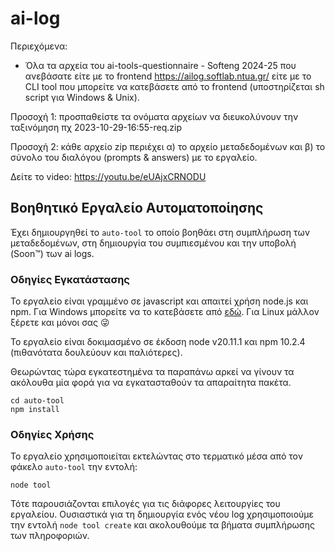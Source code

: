 # ai-log

Περιεχόμενα:

- Όλα τα αρχεία του ai-tools-questionnaire - Softeng 2024-25 που ανεβάσατε είτε με το frontend https://ailog.softlab.ntua.gr/ είτε με το CLI tool που μπορείτε να κατεβάσετε από το frontend (υποστηρίζεται sh script για Windows & Unix).

Προσοχή 1: προσπαθείστε τα ονόματα αρχείων να διευκολύνουν την ταξινόμηση πχ 2023-10-29-16:55-req.zip
  
Προσοχή 2: κάθε αρχείο zip περιέχει α) το αρχείο μεταδεδομένων και β) το σύνολο του διαλόγου (prompts & answers) με το εργαλείο.
  
Δείτε το video: https://youtu.be/eUAjxCRNODU

## Βοηθητικό Εργαλείο Αυτοματοποίησης

Έχει δημιουργηθεί το `auto-tool` το οποίο βοηθάει στη συμπλήρωση των μεταδεδομένων, στη δημιουργία του συμπιεσμένου και την υποβολή (Soon™) των ai logs. 

### Οδηγίες Εγκατάστασης
Το εργαλείο είναι γραμμένο σε javascript και απαιτεί χρήση node.js και npm.
Για Windows μπορείτε να το κατεβάσετε από [εδώ](https://nodejs.org/en/download/prebuilt-installer). Για Linux μάλλον ξέρετε και μόνοι σας 😜

Το εργαλείο είναι δοκιμασμένο σε έκδοση node v20.11.1 και npm 10.2.4 (πιθανότατα δουλεύουν και παλιότερες).

Θεωρώντας τώρα εγκατεστημένα τα παραπάνω αρκεί να γίνουν τα ακόλουθα μία φορά για να εγκατασταθούν τα απαραίτητα πακέτα. 
```
cd auto-tool
npm install
```

### Οδηγίες Χρήσης
Το εργαλείο χρησιμοποιείται εκτελώντας στο τερματικό μέσα από τον φάκελο `auto-tool` την εντολή:

```
node tool
```

Τότε παρουσιάζονται επιλογές για τις διάφορες λειτουργίες του εργαλείου. Ουσιαστικά για τη δημιουργία ενός νέου log χρησιμοποιούμε την εντολή `node tool create` και ακολουθούμε τα βήματα συμπλήρωσης των πληροφοριών.